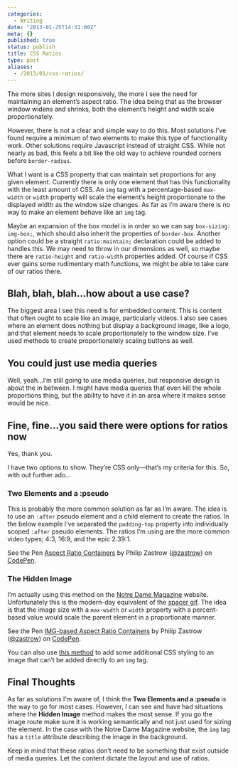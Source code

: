 ```yaml
---
categories:
  - Writing
date: "2013-01-25T14:31:00Z"
meta: {}
published: true
status: publish
title: CSS Ratios
type: post
aliases:
  - /2013/01/css-ratios/
---
```

<p>The more sites I design responsively, the more I see the need for maintaining an element’s aspect ratio. The idea being that as the browser window widens and shrinks, both the element’s height and width scale proportionately.</p>
<p>However, there is not a clear and simple way to do this. Most solutions I’ve found require a minimum of two elements to make this type of functionality work. Other solutions require Javascript instead of straight CSS. While not nearly as bad, this feels a bit like the old way to achieve rounded corners before <code class="highlighter-rouge">border-radius</code>.</p>
<p>What I want is a CSS property that can maintain set proportions for any given element. Currently there is only one element that has this functionality with the least amount of CSS. An <code class="highlighter-rouge">img</code> tag with a percentage-based <code class="highlighter-rouge">max-width</code> or <code class="highlighter-rouge">width</code> property will scale the element’s height proportionate to the displayed width as the window size changes. As far as I’m aware there is no way to make an element behave like an <code class="highlighter-rouge">img</code> tag.</p>
<p>Maybe an expansion of the box model is in order so we can say <code class="highlighter-rouge">box-sizing: img-box;</code>, which should also inherit the properties of <code class="highlighter-rouge">border-box</code>. Another option could be a straight <code class="highlighter-rouge">ratio:maintain;</code> declaration could be added to handles this. We may need to throw in our dimensions as well, so maybe there are <code class="highlighter-rouge">ratio-height</code> and <code class="highlighter-rouge">ratio-width</code> properties added. Of course if CSS ever gains some rudimentary math functions, we might be able to take care of our ratios there.</p>
<h2 id="blah-blah-blahhow-about-a-use-case">Blah, blah, blah…how about a use case?</h2>
<p>The biggest area I see this need is for embedded content. This is content that often ought to scale like an image, particularly videos. I also see cases where an element does nothing but display a background image, like a logo, and that element needs to scale proportionately to the window size. I’ve used methods to create proportionately scaling buttons as well.</p>
<h2 id="you-could-just-use-media-queries">You could just use media queries</h2>
<p>Well, yeah…I’m still going to use media queries, but responsive design is about the in between. I might have media queries that even kill the whole proportions thing, but the ability to have it in an area where it makes sense would be nice.</p>
<h2 id="fine-fineyou-said-there-were-options-for-ratios-now">Fine, fine…you said there were options for ratios now</h2>
<p>Yes, thank you.</p>
<p>I have two options to show. They’re CSS only—that’s my criteria for this. So, with out further ado…</p>
<h3 id="two-elements-and-a-pseudo">Two Elements and a :pseudo</h3>
<p>This is probably the more common solution as far as I’m aware. The idea is to use an <code class="highlighter-rouge">:after</code> pseudo element and a child element to create the ratios. In the below example I’ve separated the <code class="highlighter-rouge">padding-top</code> property into individually scoped <code class="highlighter-rouge">:after</code> pseudo elements. The ratios I’m using are the more common video types; 4:3, 16:9, and the epic 2.39:1.</p>
<p data-height="300" data-theme-id="21151" data-slug-hash="wBFaD" data-default-tab="html,result" data-user="zastrow" data-embed-version="2" class="codepen">See the Pen <a href="http://codepen.io/zastrow/pen/wBFaD/">Aspect Ratio Containers</a> by Philip Zastrow (<a href="http://codepen.io/zastrow">@zastrow</a>) on <a href="http://codepen.io">CodePen</a>.</p>
<p><script async="" src="//assets.codepen.io/assets/embed/ei.js"></script></p>
<h3 id="the-hidden-image">The Hidden Image</h3>
<p>I’m actually using this method on the <a href="http://magazine.nd.edu">Notre Dame Magazine</a> website. Unfortunately this is the modern-day equivalent of the <a href="http://en.wikipedia.org/wiki/Spacer_GIF">spacer gif</a>. The idea is that the image size with a <code class="highlighter-rouge">max-width</code> or <code class="highlighter-rouge">width</code> property with a percent-based value would scale the parent element in a proportionate manner.</p>
<p data-height="300" data-theme-id="21151" data-slug-hash="FELlc" data-default-tab="html,result" data-user="zastrow" data-embed-version="2" class="codepen">See the Pen <a href="http://codepen.io/zastrow/pen/FELlc/">IMG-based Aspect Ratio Containers</a> by Philip Zastrow (<a href="http://codepen.io/zastrow">@zastrow</a>) on <a href="http://codepen.io">CodePen</a>.</p>
<p><script async="" src="//assets.codepen.io/assets/embed/ei.js"></script></p>
<p>You can also use <a href="http://cdpn.io/rCpIB">this method</a> to add some additional CSS styling to an image that can’t be added directly to an <code class="highlighter-rouge">img</code> tag.</p>
<h2 id="final-thoughts">Final Thoughts</h2>
<p>As far as solutions I’m aware of, I think the <strong>Two Elements and a :pseudo</strong> is the way to go for most cases. However, I can see and have had situations where the <strong>Hidden Image</strong> method makes the most sense. If you go the image route make sure it is working semantically and not just used for sizing the element. In the case with the Notre Dame Magazine website, the <code class="highlighter-rouge">img</code> tag has a <code class="highlighter-rouge">title</code> attribute describing the image in the background.</p>
<p>Keep in mind that these ratios don’t need to be something that exist outside of media queries. Let the content dictate the layout and use of ratios.</p>
